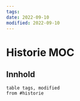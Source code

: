 ```yaml
---
tags: 
date: 2022-09-10
modified: 2022-09-10
---
```

# Historie MOC

## Innhold
```dataview
table tags, modified
from #historie
```
